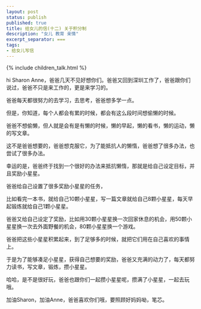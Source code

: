 ```yaml
---
layout: post
status: publish
published: true
title: 给女儿的信(十二) 关于积分制
description: "女儿 教育 亲情"
excerpt_separator: ===
tags:
- 给女儿写信
---
```


{% include children_talk.html %}

hi Sharon Anne，爸爸几天不见好想你们。爸爸又回到深圳工作了，爸爸跟你们说过，爸爸不只是来工作的，更是来学习的。

爸爸每天都很努力的去学习，去思考，爸爸想多学一点。

但是，你知道，每个人都会有累的时候，都会有这么段时间想偷懒的时候。

爸爸不想偷懒，但人就是会有是有懒的时候，懒的早起，懒的看书，懒的运动，懒的写文章。

这不是爸爸想要的，爸爸想克服它，为了能抵抗人的懒惰，爸爸想了很多办法，也尝试了很多办法。

幸运的是，爸爸终于找到一个很好的办法来抵抗懒惰，那就是给自己设定目标，并且奖励小星星。

爸爸给自己设置了很多奖励小星星的任务，

比如看完一本书，就给自己10颗小星星，写一篇文章就给自己8颗小星星，每天早起锻炼就给自己1颗小星星。

爸爸又给自己设定了奖励，比如用30颗小星星换一次回家休息的机会，用50颗小星星换一次去外面野餐的机会，80颗小星星换一个游戏。

爸爸把这些小星星积累起来，到了足够多的时候，就把它们用在自己喜欢的事情上。

于是为了能够凑足小星星，获得自己想要的奖励，爸爸又充满的动力了，每天都努力读书，写文章，锻炼，攒小星星。

哈哈，是不是很好玩，爸爸也跟你们一起攒小星星呢，攒满了小星星，一起去玩哦。

加油Sharon，加油Anne，爸爸喜欢你们哦，要照顾好妈妈呦，笔芯。


